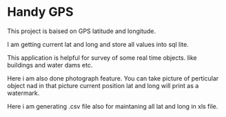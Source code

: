# Handy GPS

This project is baised on GPS latitude and longitude.

I am getting current lat and long and store all values into sql  lite.

This application is helpful for survey of some real time objects. like buildings and  water dams etc.

Here i am also done photograph feature. You can take picture of perticular object nad in that picture current position lat and long will 
print as a watermark.

Here i am generating .csv file also for maintaning all lat and long in xls file.

